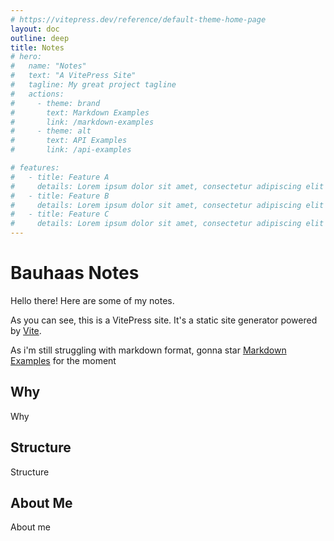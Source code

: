 ```yaml
---
# https://vitepress.dev/reference/default-theme-home-page
layout: doc
outline: deep
title: Notes
# hero:
#   name: "Notes"
#   text: "A VitePress Site"
#   tagline: My great project tagline
#   actions:
#     - theme: brand
#       text: Markdown Examples
#       link: /markdown-examples
#     - theme: alt
#       text: API Examples
#       link: /api-examples

# features:
#   - title: Feature A
#     details: Lorem ipsum dolor sit amet, consectetur adipiscing elit
#   - title: Feature B
#     details: Lorem ipsum dolor sit amet, consectetur adipiscing elit
#   - title: Feature C
#     details: Lorem ipsum dolor sit amet, consectetur adipiscing elit
---
```


# Bauhaas Notes

Hello there! Here are some of my notes.

As you can see, this is a VitePress site. It's a static site generator powered by [Vite](https://vitejs.dev/).

As i'm still struggling with markdown format, gonna star [Markdown Examples](/markdown-examples) for the moment

## Why

Why

## Structure

Structure

## About Me

About me
